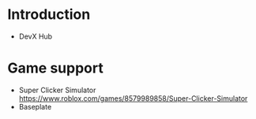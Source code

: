 # Introduction
- DevX Hub


# Game support
- Super Clicker Simulator https://www.roblox.com/games/8579989858/Super-Clicker-Simulator
- Baseplate
